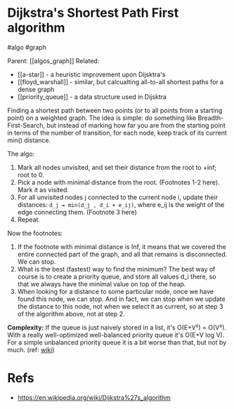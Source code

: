 # Dijkstra's Shortest Path First algorithm

#algo #graph

Parent: [[algos_graph]]
Related: 
* [[a-star]] - a heuristic improvement upon Dijsktra's
* [[floyd_warshall]] - similar, but calcualting all-to-all shortest paths for a dense graph
* [[priority_queue]] - a data structure used in Dijsktra

Finding a shortest path between two points (or to all points from a starting point) on a weighted graph. The idea is simple: do something like Breadth-First-Search, but instead of marking how far you are from the starting point in terms of the number of transition, for each node, keep track of its current min() distance.

The algo:
1. Mark all nodes unvisited, and set their distance from the root to +inf; root to 0.
2. Pick a node with minimal distance from the root. (Footnotes 1-2 here). Mark it as visited.
3. For all unvisited nodes j connected to the current node i, update their distances: `d_j = min(d_j , d_i + e_ij)`, where e_ij is the weight of the edge connecting them. (Footnote 3 here)
4. Repeat.

Now the footnotes:
1. If the footnote with minimal distance is Inf, it means that we covered the entire connected part of the graph, and all that remains is disconnected. We can stop.
2. What is the best (fastest) way to find the minimum? The best way of course is to create a priority queue, and store all values d_i there, so that we always have the minimal value on top of the heap.
3. When looking for a distance to some particular node, once we have found this node, we can stop. And in fact, we can stop when we update the distance to this node, not when we select it as current, so at step 3 of the algorithm above, not at step 2.

**Complexity:** If the queue is just naively stored in a list, it's O(E+V²) = O(V²). With a really well-optimized well-balanced priority queue it's O(E+V log V). For a simple unbalanced priority queue it is a bit worse than that, but not by much. (ref: [wiki](https://en.wikipedia.org/wiki/Dijkstra%27s_algorithm#Running_time))

# Refs

* https://en.wikipedia.org/wiki/Dijkstra%27s_algorithm